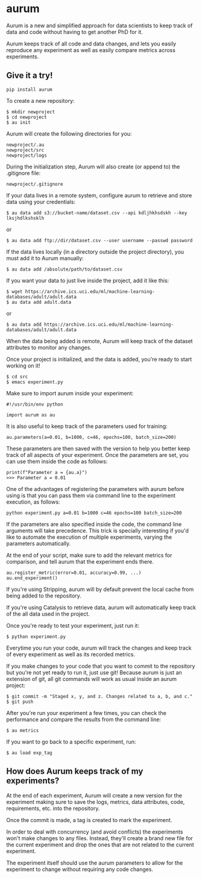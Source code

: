 # aurum

Aurum is a new and simplified approach for data scientists to keep track of
data and code without having to get another PhD for it.

Aurum keeps track of all code and data changes, and lets you easily reproduce
any experiment as well as easily compare metrics across experiments.

## Give it a try!

    pip install aurum

To create a new repository:

    $ mkdir newproject
    $ cd newproject
    $ au init

Aurum will create the following directories for you:

    newproject/.au
    newproject/src
    newproject/logs

During the initialization step, Aurum will also create (or append to) the .gitignore file:

    newproject/.gitignore

If your data lives in a remote system, configure aurum to retrieve and store data using your credentials:

    $ au data add s3://bucket-name/dataset.csv --api kdljhkhsdskh --key lksjhdlkshsklh
    
or

    $ au data add ftp://dir/dataset.csv --user username --passwd password

If the data lives locally (in a directory outside the project directory), you must add it to Aurum manually:

    $ au data add /absolute/path/to/dataset.csv

If you want your data to just live inside the project, add it like this:

    $ wget https://archive.ics.uci.edu/ml/machine-learning-databases/adult/adult.data
    $ au data add adult.data
    
or

    $ au data add https://archive.ics.uci.edu/ml/machine-learning-databases/adult/adult.data

When the data being added is remote, Aurum will keep track of the dataset attributes to monitor any changes.


Once your project is initialized, and the data is added, you're ready to start working on it!

    $ cd src
    $ emacs experiment.py
    
Make sure to import aurum inside your experiment:
    
    #!/usr/bin/env python
    
    import aurum as au

It is also useful to keep track of the parameters used for training:

    au.parameters(a=0.01, b=1000, c=46, epochs=100, batch_size=200)
    
These parameters are then saved with the version to help you better keep track of all aspects of your experiment. Once the parameters are set, you can use them inside the code as follows:

    print(f"Parameter a = {au.a}")
    >>> Parameter a = 0.01

One of the advantages of registering the parameters with aurum before using is that you can pass them via command line to the experiment execution, as follows:

    python experiment.py a=0.01 b=1000 c=46 epochs=100 batch_size=200
   
If the parameters are also specified inside the code, the command line arguments will take precedence.
This trick is specially interesting if you'd like to automate the execution of multiple experiments, varying the parameters
automatically.

At the end of your script, make sure to add the relevant metrics for comparison, and tell aurum that the experiment ends there.    
    
    au.register_metric(error=0.01, accuracy=0.99, ...)
    au.end_experiment()

If you're using Stripping, aurum will by default prevent the local cache from being added to the repository.

If you're using Catalysis to retrieve data, aurum will automatically keep track of the all data used in the project.

Once you're ready to test your experiment, just run it: 

    $ python experiment.py

Everytime you run your code, aurum will track the changes and keep track of every experiment as well as its recorded metrics.

If you make changes to your code that you want to commit to the repository but you're not yet ready to run it, just use git! Because aurum is just an extension of git, all git commands will work as usual inside an aurum project:

    $ git commit -m "Staged x, y, and z. Changes related to a, b, and c."
    $ git push

After you're run your experiment a few times, you can check the performance and compare the results from the command line:

    $ au metrics

If you want to go back to a specific experiment, run:

    $ au load exp_tag


## How does Aurum keeps track of my experiments?

At the end of each experiment, Aurum will create a new version for the experiment making sure
to save the logs, metrics, data attributes, code, requirements, etc. into the repository.

Once the commit is made, a tag is created to mark the experiment.

In order to deal with concurrency (and avoid conflicts) the experiments won't make changes to
any files. Instead, they'll create a brand new file for the current experiment and drop the
ones that are not related to the current experiment.

The experiment itself should use the aurum parameters to allow for the experiment to change
without requiring any code changes.



